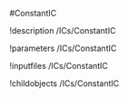 <!-- MOOSE Object Documentation Stub: Remove this when content is added. -->
#ConstantIC

!description /ICs/ConstantIC

!parameters /ICs/ConstantIC

!inputfiles /ICs/ConstantIC

!childobjects /ICs/ConstantIC
